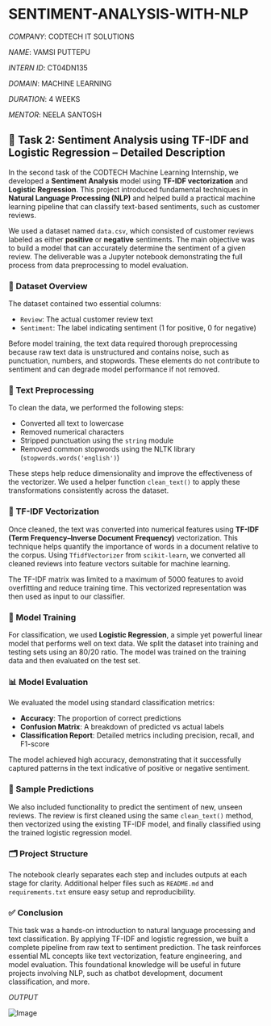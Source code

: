 # SENTIMENT-ANALYSIS-WITH-NLP

*COMPANY*: CODTECH IT SOLUTIONS

*NAME*: VAMSI PUTTEPU

*INTERN ID*: CT04DN135

*DOMAIN*: MACHINE LEARNING

*DURATION*: 4 WEEKS

*MENTOR*: NEELA SANTOSH

## 🧠 Task 2: Sentiment Analysis using TF-IDF and Logistic Regression – Detailed Description

In the second task of the CODTECH Machine Learning Internship, we developed a **Sentiment Analysis** model using **TF-IDF vectorization** and **Logistic Regression**. This project introduced fundamental techniques in **Natural Language Processing (NLP)** and helped build a practical machine learning pipeline that can classify text-based sentiments, such as customer reviews.

We used a dataset named `data.csv`, which consisted of customer reviews labeled as either **positive** or **negative** sentiments. The main objective was to build a model that can accurately determine the sentiment of a given review. The deliverable was a Jupyter notebook demonstrating the full process from data preprocessing to model evaluation.

### 📁 Dataset Overview

The dataset contained two essential columns:
- `Review`: The actual customer review text
- `Sentiment`: The label indicating sentiment (1 for positive, 0 for negative)

Before model training, the text data required thorough preprocessing because raw text data is unstructured and contains noise, such as punctuation, numbers, and stopwords. These elements do not contribute to sentiment and can degrade model performance if not removed.

### 🔄 Text Preprocessing

To clean the data, we performed the following steps:
- Converted all text to lowercase
- Removed numerical characters
- Stripped punctuation using the `string` module
- Removed common stopwords using the NLTK library (`stopwords.words('english')`)

These steps help reduce dimensionality and improve the effectiveness of the vectorizer. We used a helper function `clean_text()` to apply these transformations consistently across the dataset.

### 🧮 TF-IDF Vectorization

Once cleaned, the text was converted into numerical features using **TF-IDF (Term Frequency–Inverse Document Frequency)** vectorization. This technique helps quantify the importance of words in a document relative to the corpus. Using `TfidfVectorizer` from `scikit-learn`, we converted all cleaned reviews into feature vectors suitable for machine learning.

The TF-IDF matrix was limited to a maximum of 5000 features to avoid overfitting and reduce training time. This vectorized representation was then used as input to our classifier.

### 🧠 Model Training

For classification, we used **Logistic Regression**, a simple yet powerful linear model that performs well on text data. We split the dataset into training and testing sets using an 80/20 ratio. The model was trained on the training data and then evaluated on the test set.

### 📊 Model Evaluation

We evaluated the model using standard classification metrics:
- **Accuracy**: The proportion of correct predictions
- **Confusion Matrix**: A breakdown of predicted vs actual labels
- **Classification Report**: Detailed metrics including precision, recall, and F1-score

The model achieved high accuracy, demonstrating that it successfully captured patterns in the text indicative of positive or negative sentiment.

### 🔮 Sample Predictions

We also included functionality to predict the sentiment of new, unseen reviews. The review is first cleaned using the same `clean_text()` method, then vectorized using the existing TF-IDF model, and finally classified using the trained logistic regression model.

### 🗂 Project Structure

The notebook clearly separates each step and includes outputs at each stage for clarity. Additional helper files such as `README.md` and `requirements.txt` ensure easy setup and reproducibility.

### ✅ Conclusion

This task was a hands-on introduction to natural language processing and text classification. By applying TF-IDF and logistic regression, we built a complete pipeline from raw text to sentiment prediction. The task reinforces essential ML concepts like text vectorization, feature engineering, and model evaluation. This foundational knowledge will be useful in future projects involving NLP, such as chatbot development, document classification, and more.

*OUTPUT*

![Image](https://github.com/user-attachments/assets/a91823da-8a49-409c-bcd6-c38ba460fdba)
